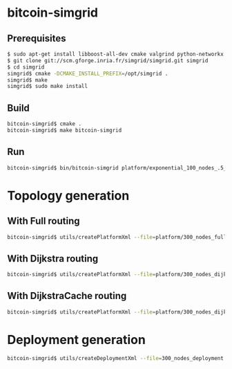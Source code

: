 # bitcoin-simgrid

## Prerequisites
```bash
$ sudo apt-get install libboost-all-dev cmake valgrind python-networkx git
$ git clone git://scm.gforge.inria.fr/simgrid/simgrid.git simgrid
$ cd simgrid
simgrid$ cmake -DCMAKE_INSTALL_PREFIX=/opt/simgrid .
simgrid$ make
simgrid$ sudo make install
```

## Build
```bash
bitcoin-simgrid$ cmake .
bitcoin-simgrid$ make bitcoin-simgrid
```

## Run
```bash
bitcoin-simgrid$ bin/bitcoin-simgrid platform/exponential_100_nodes_.5_alpha.xml platform/small_deployment.xml platform/blockchain_data.json
```

# Topology generation
## With Full routing
```bash
bitcoin-simgrid$ utils/createPlatformXml --file=platform/300_nodes_full_routing.xml --nodes=300 --edges=2 --routing=Full --seed=1
```
## With Dijkstra routing
```bash
bitcoin-simgrid$ utils/createPlatformXml --file=platform/300_nodes_dijkstra_routing.xml --nodes=300 --edges=2 --routing=Dijkstra --seed=1
```
## With DijkstraCache routing
```bash
bitcoin-simgrid$ utils/createPlatformXml --file=platform/300_nodes_dijkstracache_routing.xml --nodes=300 --edges=2 --routing=DijkstraCache --seed=1
```

# Deployment generation
```bash
bitcoin-simgrid$ utils/createDeploymentXml --file=300_nodes_deployment.xml --nodes=300
```
